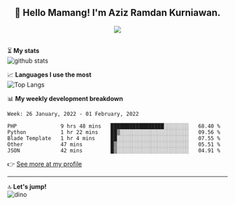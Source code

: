 <h2 align="center">👋 Hello Mamang! I'm Aziz Ramdan Kurniawan.</h2>  
<p align="center">
  <img src="https://komarev.com/ghpvc/?username=azizramdan"> <br><br>
</p>
    
⏳ **My stats**  
![github stats](https://github-readme-stats.vercel.app/api?username=azizramdan&show_icons=true&count_private=true&title_color=000&hide_border=true&hide_title=true)  

📈 **Languages I use the most**  
![Top Langs](https://github-readme-stats.vercel.app/api/top-langs/?username=azizramdan&layout=compact&langs_count=6&hide=tsql&hide_border=true&hide_title=true&exclude_repo=Futsal-Go,Futsal-Go-Admin,Sistem-Informasi-Sensus-Harian-Rawat-Inap)  

📊 **My weekly development breakdown**
<!--START_SECTION:waka-->
```text
Week: 26 January, 2022 - 01 February, 2022

PHP              9 hrs 48 mins   █████████████████░░░░░░░░   68.40 % 
Python           1 hr 22 mins    ██▒░░░░░░░░░░░░░░░░░░░░░░   09.56 % 
Blade Template   1 hr 4 mins     ██░░░░░░░░░░░░░░░░░░░░░░░   07.55 % 
Other            47 mins         █▒░░░░░░░░░░░░░░░░░░░░░░░   05.51 % 
JSON             42 mins         █▒░░░░░░░░░░░░░░░░░░░░░░░   04.91 % 
```
<!--END_SECTION:waka-->
👉 [See more at my profile](https://wakatime.com/@azizramdan)
***
🔝 **Let's jump!**  
![dino](https://raw.githubusercontent.com/azizramdan/azizramdan/master/dino.gif)  
